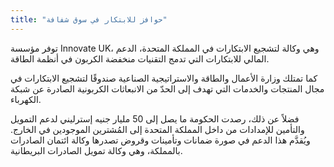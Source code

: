 ```yaml
---
title: "حوافز للابتكار في سوق شفافة"
---
```

توفر مؤسسة Innovate UK، وهي وكالة لتشجيع الابتكارات في المملكة المتحدة، الدعم المالي للابتكارات التي تدمج التقنيات منخفضة الكربون في أنظمة الطاقة.

كما تمتلك وزارة الأعمال والطاقة والاستراتيجية الصناعية صندوقًا لتشجيع الابتكارات في مجال المنتجات والخدمات التي تهدف إلى الحدّ من الانبعاثات الكربونية الصادرة عن شبكة الكهرباء.

فضلاً عن ذلك، رصدت الحكومة ما يصل إلى 50 مليار جنيه إسترليني لدعم التمويل والتأمين للإمدادات من داخل المملكة المتحدة إلى المُشترين الموجودين في الخارج. ويُقدَّم هذا الدعم في صورة ضمانات وتأمينات وقروض تصدرها وكالة ائتمان الصادرات بالمملكة، وهي وكالة تمويل الصادرات البريطانية. 

